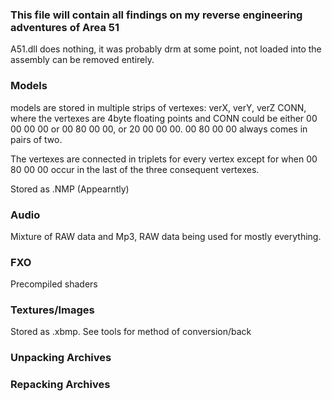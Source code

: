 ### This file will contain all findings on my reverse engineering adventures of Area 51


A51.dll does nothing, it was probably drm at some point, not loaded into the assembly can be removed entirely.

### Models 

models are stored in multiple strips of vertexes:
verX, verY, verZ CONN, where the vertexes are 4byte floating points and CONN could be either 00 00 00 00 or 00 80 00 00, or 20 00 00 00. 00 80 00 00 always comes in pairs of two.

The vertexes are connected in triplets for every vertex except for when 00 80 00 00 occur in the last of the three consequent vertexes.

Stored as .NMP (Appearntly) 



### Audio

Mixture of RAW data and Mp3, RAW data being used for mostly everything.


### FXO

Precompiled shaders




### Textures/Images

Stored as .xbmp. See tools for method of conversion/back 


### Unpacking Archives




### Repacking Archives




